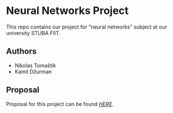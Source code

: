 # Neural Networks Project

This repo contains our project for "neural networks" subject at our university STUBA FIIT.

## Authors

* Nikolas Tomaštík
* Kamil Džurman

## Proposal

Proposal for this project can be found [*HERE*](./PROPOSAL.md).
